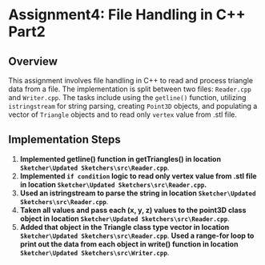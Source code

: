 # Assignment4: File Handling in C++ Part2

## Overview

This assignment involves file handling in C++ to read and process triangle data from a file. The implementation is split between two files: `Reader.cpp` and `Writer.cpp`. The tasks include using the `getline()` function, utilizing `istringstream` for string parsing, creating `Point3D` objects, and populating a vector of `Triangle` objects and to read only `vertex` value from .stl file.

## Implementation Steps

1. **Implemented getline() function in getTriangles() in location `Sketcher\Updated Sketchers\src\Reader.cpp`**.
2. **Implemented `if condition` logic to read only vertex value from .stl file in location `Sketcher\Updated Sketchers\src\Reader.cpp`.**
2. **Used an istringstream to parse the string in location `Sketcher\Updated Sketchers\src\Reader.cpp`**.
3. **Taken all values and pass each (x, y, z) values to the point3D class object in location `Sketcher\Updated Sketchers\src\Reader.cpp`**.
4. **Added that object in the Triangle class type vector in location `Sketcher\Updated Sketchers\src\Reader.cpp`**.
**Used a range-for loop to print out the data from each object in write() function in location `Sketcher\Updated Sketchers\src\Writer.cpp`**.
